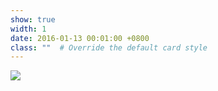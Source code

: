 ```yaml
---
show: true
width: 1
date: 2016-01-13 00:01:00 +0800
class: ""  # Override the default card style
---
```

<div>
<img src="{{ 'assets/logo/logo_Leip.png' | relative_url }}" class="img-fluid rounded" >
</div>
